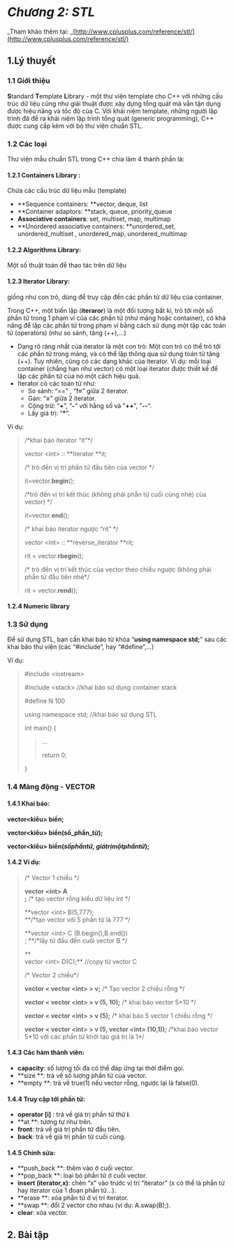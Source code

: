 # _Chương 2: STL_

_Tham khảo thêm tại: _[http://www.cplusplus.com/reference/stl/](http://www.cplusplus.com/reference/stl/)

## 1.Lý thuyết

### 1.1 Giới thiệu

**S**tandard **T**emplate **L**ibrary - một thư viện template cho C++ với những cấu trúc dữ liệu cũng như giải thuật được xây dựng tổng quát mà vẫn tận dụng được hiệu năng và tốc độ của C. Với khái niệm template, những người lập trình đã đề ra khái niệm lập trình tổng quát \(generic programming\), C++ được cung cấp kèm với bộ thư viện chuẩn STL.

### 1.2 Các loại

Thư viện mẫu chuẩn STL trong C++ chia làm 4 thành phần là:

#### 1.2.1 Containers Library :

Chứa các cấu trúc dữ liệu mẫu \(template\)

* **Sequence containers: **vector, deque, list
* **Container adaptors: **stack, queue, priority\_queue
* **Associative containers**: set, multiset, map, multimap
* **Unordered associative containers: **unordered\_set, unordered\_multiset , unordered\_map, unordered\_multimap

#### 1.2.2 Algorithms Library:

Một số thuật toán để thao tác trên dữ liệu

#### 1.2.3 Iterator Library:

giống như con trỏ, dùng để truy cập đến các phần tử dữ liệu của container.

Trong C++, một biến lặp \(**iteraror**\) là một đối tượng bất kì, trỏ tới một số phần tử trong 1 phạm vi của các phần tử \(như mảng hoặc container\), có khả năng để lặp các phần tử trong phạm vi bằng cách sử dụng một tập các toán tử \(operators\) \(như so sánh, tăng \(++\),...\)

* Dạng rõ ràng nhất của iterator là một con trỏ: Một con trỏ có thể trỏ tới các phần tử trong mảng, và có thể lặp thông qua sử dụng toán tử tăng \(++\). Tuy nhiên, cũng có các dạng khác của iterator. Ví dụ: mỗi loại container \(chẳng hạn như vector\) có một loại iterator được thiết kế để lặp các phần tử của nó một cách hiệu quả.
* Iterator có các toán tử như:
  * So sánh: “==” , “**!=**” giữa 2 iterator.
  * Gán: “**=**” giữa 2 iterator.
  * Cộng trừ: “**+**”, ”**-**“ với hằng số và ”**++**”, ”**--**“.
  * Lấy giá trị: “**\***”.

Ví dụ:

> /\*khai  báo iterator  “it”\*/
>
> vector &lt;int&gt; :: **iterator  **it;
>
> /\* trỏ  đến vị  trí phần  tử  đầu tiên  của vector \*/
>
> it=vector.**begin**\(\);
>
> /\*trỏ  đến vị trí kết  thúc \(không  phải  phần tử  cuối  cùng nhé\) của vector\)  \*/
>
> it=vector.**end**\(\);
>
> /\* khai  báo iterator ngược  “rit” \*/
>
> vector &lt;int&gt; :: **reverse\_iterator **rit;
>
> rit =  vector.**rbegin**\(\);
>
> /\* trỏ  đến vị  trí kết thúc của vector theo  chiều  ngược \(không phải  phần tử đầu tiên  nhé\*/
>
> rit =  vector.**rend**\(\);

#### 1.2.4 Numeric library

### 1.3 Sử dụng

Để sử dụng STL, bạn cần khai báo từ khóa “**using namespace std;**” sau các khai báo thư viện \(các “\#include”, hay “\#define”,...\)

Ví dụ:

> \#include &lt;iostream&gt;
>
> \#include &lt;stack&gt;       //khai  báo sử dụng container stack
>
> \#define N  100
>
> using  namespace std;  //khai báo sử dụng STL
>
> int main\(\)  {
>
> > ...
> >
> > return 0;
>
> }

### 1.4 Mảng động - VECTOR

#### 1.4.1 Khai báo:

**vector&lt;kiểu&gt; biến;**

**vector&lt;kiểu&gt; biến\(số\_phần\_tử\);**

**vector&lt;kiểu&gt; biến\(**_**sốphầntử, giátrịmộtphầntử**_**\);**

#### 1.4.2 Ví dụ:

> /\*  Vector 1 chiều \*/
>
> **vector &lt;int&gt; A  
> ;** /\* tạo vector rỗng kiểu dữ liệu int \*/
>
> **vector &lt;int&gt; B\(5,777\);    
> **/\*tạo vector với 5 phần tử là 777 \*/
>
> **vector &lt;int&gt; C \(B.begin\(\),B.end\(\)\)  
> ; **/\*lấy từ đầu đến cuối vector B \*/
>
> **  
> vector &lt;int&gt; D\(C\);** //copy từ vector C
>
> /\* Vector 2 chiều\*/
>
> **vector &lt; vector &lt;int&gt; &gt; v;** /\* Tạo vector 2 chiều rỗng \*/
>
> **vector &lt; vector &lt;int&gt; &gt; v \(5,  10\);** /\* khai báo vector 5×10 \*/
>
> **vector &lt; vector &lt;int&gt; &gt;  v \(5\);** /\* khai báo 5  vector 1 chiều rỗng \*/
>
> **vector &lt; vector &lt;int&gt; &gt;  v \(5, vector &lt;int&gt; \(10,1\)\);** /\*khai báo vector 5\*10 với các phần tử khởi tạo giá trị là 1\*/

#### 1.4.3 Các hàm thành  viên:

* **capacity**: số lượng tối đa có thể đáp ứng tại thời điểm gọi.
* **size **: trả  về số lượng  phần tử  của vector.
* **empty  **: trả  về true\(1\)  nếu vector  rỗng,  ngược lại là  false\(0\).

#### 1.4.4 Truy cập tới phần tử:

* **operator \[i\]**  : trả về giá trị phần tử thứ  **i**.
* **at **: tương tự như trên.
* **front**: trả  về giá  trị phần tử đầu tiên.
* **back**: trả  về giá trị phần  tử cuối cùng.

#### 1.4.5 Chỉnh sửa:

* **push\_back **: thêm  vào ở  cuối vector.
* **pop\_back  **: loại bỏ phần tử ở cuối vector.
* **insert \(iterator,x\)**: chèn “x”  vào trước  vị trí “iterator” \(x  có thể là  phần tử  hay iterator của 1  đoạn  phần tử…\).
* **erase **: xóa phần tử  ở  vị trí iterator.
* **swap  **: đổi 2 vector cho nhau \(ví dụ: A.swap\(B\);\).
* **clear**: xóa vector.

## 2. Bài tập




